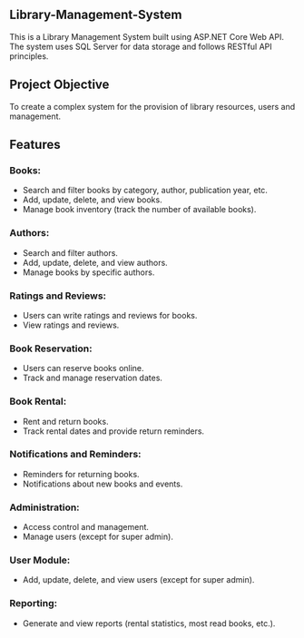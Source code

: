 ## Library-Management-System
This is a Library Management System built using ASP.NET Core Web API. The system uses SQL Server for data storage and follows RESTful API principles. 

## Project Objective
To create a complex system for the provision of library resources, users and management.

<h2>Features</h2>

<h3>Books:</h3>
<ul>
  <li>Search and filter books by category, author, publication year, etc.</li>
  <li>Add, update, delete, and view books.</li>
  <li>Manage book inventory (track the number of available books).</li>
</ul>

<h3>Authors:</h3>
<ul>
  <li>Search and filter authors.</li>
  <li>Add, update, delete, and view authors.</li>
  <li>Manage books by specific authors.</li>
</ul>

<h3>Ratings and Reviews:</h3>
<ul>
  <li>Users can write ratings and reviews for books.</li>
  <li>View ratings and reviews.</li>
</ul>

<h3>Book Reservation:</h3>
<ul>
  <li>Users can reserve books online.</li>
  <li>Track and manage reservation dates.</li>
</ul>

<h3>Book Rental:</h3>
<ul>
  <li>Rent and return books.</li>
  <li>Track rental dates and provide return reminders.</li>
</ul>

<h3>Notifications and Reminders:</h3>
<ul>
  <li>Reminders for returning books.</li>
  <li>Notifications about new books and events.</li>
</ul>

<h3>Administration:</h3>
<ul>
  <li>Access control and management.</li>
  <li>Manage users (except for super admin).</li>
</ul>

<h3>User Module:</h3>
<ul>
  <li>Add, update, delete, and view users (except for super admin).</li>
</ul>

<h3>Reporting:</h3>
<ul>
  <li>Generate and view reports (rental statistics, most read books, etc.).</li>
</ul>


